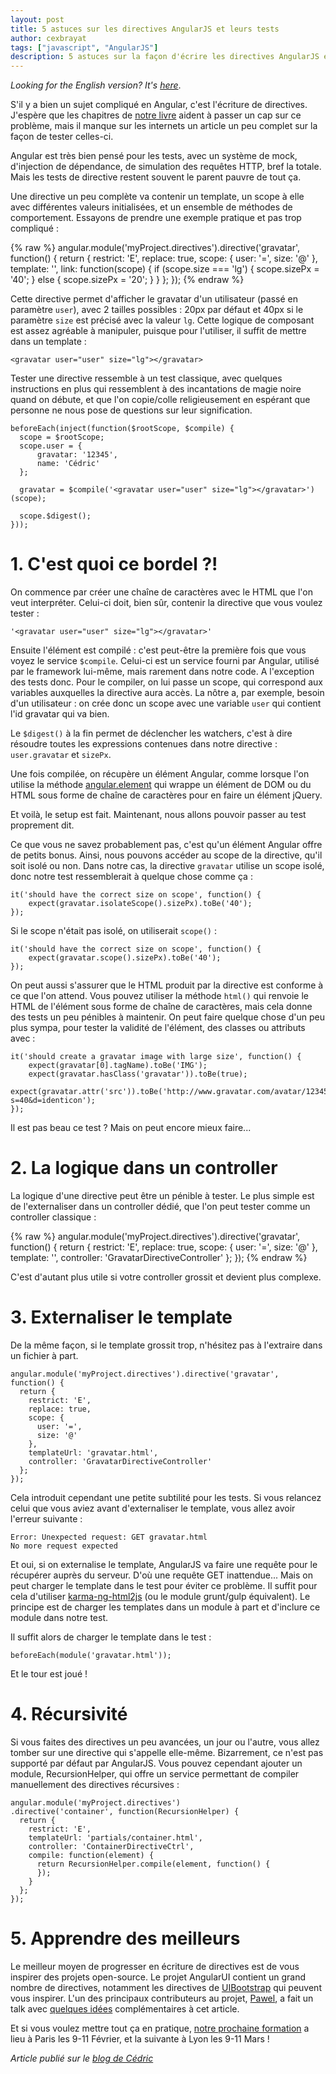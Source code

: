 ```yaml
---
layout: post
title: 5 astuces sur les directives AngularJS et leurs tests
author: cexbrayat
tags: ["javascript", "AngularJS"]
description: 5 astuces sur la façon d'écrire les directives AngularJS et leurs tests
---
```


*Looking for the English version? It's [here](http://blog.ninja-squad.com/2015/01/27/5-tricks-about-directives-and-tests/)*.

S'il y a bien un sujet compliqué en Angular, c'est l'écriture de directives. J'espère que les chapitres de [notre livre](https://books.ninja-squad.com) aident à passer un cap sur ce problème, mais il manque sur les internets un article un peu complet sur la façon de tester celles-ci.

Angular est très bien pensé pour les tests, avec un système de mock, d'injection de dépendance, de simulation des requêtes HTTP, bref la totale. Mais les tests de directive restent souvent le parent pauvre de tout ça.

Une directive un peu complète va contenir un template, un scope à elle avec différentes valeurs initialisées, et un ensemble de méthodes de comportement. Essayons de prendre une exemple pratique et pas trop compliqué :

{% raw %}
    angular.module('myProject.directives').directive('gravatar', function() {
      return {
        restrict: 'E',
        replace: true,
        scope: {
          user: '=',
          size: '@'
        },
        template: '<img class="gravatar" ng-src="http://www.gravatar.com/avatar/{{ user.gravatar }}?s={{ sizePx }}&d=identicon"/>',
        link: function(scope) {
          if (scope.size === 'lg') {
            scope.sizePx = '40';
          } else {
            scope.sizePx = '20';
          }
        }
      };
    });
{% endraw %}

Cette directive permet d'afficher le gravatar d'un utilisateur (passé en paramètre `user`), avec 2 tailles possibles : 20px par défaut et 40px si le paramètre `size` est précisé avec la valeur `lg`. Cette logique de composant est assez agréable à manipuler, puisque pour l'utiliser, il suffit de mettre dans un template :

    <gravatar user="user" size="lg"></gravatar>

Tester une directive ressemble à un test classique, avec quelques instructions en plus qui ressemblent à des incantations de magie noire quand on débute, et que l'on copie/colle religieusement en espérant que personne ne nous pose de questions sur leur signification.

    beforeEach(inject(function($rootScope, $compile) {
      scope = $rootScope;
      scope.user = {
          gravatar: '12345',
          name: 'Cédric'
      };

      gravatar = $compile('<gravatar user="user" size="lg"></gravatar>')(scope);

      scope.$digest();
    }));

# 1. C'est quoi ce bordel&nbsp;?!

On commence par créer une chaîne de caractères avec le HTML que l'on veut interpréter. Celui-ci doit, bien sûr, contenir la directive que vous voulez tester :

    '<gravatar user="user" size="lg"></gravatar>'

Ensuite l'élément est compilé : c'est peut-être la première fois que vous voyez le service `$compile`. Celui-ci est un service fourni par Angular, utilisé par le framework lui-même, mais rarement dans notre code. A l'exception des tests donc.
Pour le compiler, on lui passe un scope, qui correspond aux variables auxquelles la directive aura accès. La nôtre a, par exemple, besoin d'un utilisateur : on crée donc un scope avec une variable `user` qui contient l'id gravatar qui va bien.

Le `$digest()` à la fin permet de déclencher les watchers, c'est à dire résoudre toutes les expressions contenues dans notre directive : `user.gravatar` et `sizePx`.

Une fois compilée, on récupère un élément Angular, comme lorsque l'on utilise la méthode [angular.element](https://docs.angularjs.org/api/ng/function/angular.element) qui wrappe un élément de DOM ou du HTML sous forme de chaîne de caractères pour en faire un élément jQuery.

Et voilà, le setup est fait. Maintenant, nous allons pouvoir passer au test proprement dit.

Ce que vous ne savez probablement pas, c'est qu'un élément Angular offre de petits bonus. Ainsi, nous pouvons accéder au scope de la directive, qu'il soit isolé ou non. Dans notre cas, la directive `gravatar` utilise un scope isolé, donc notre test ressemblerait à quelque chose comme ça :

    it('should have the correct size on scope', function() {
        expect(gravatar.isolateScope().sizePx).toBe('40');
    });

Si le scope n'était pas isolé, on utiliserait `scope()` :

    it('should have the correct size on scope', function() {
        expect(gravatar.scope().sizePx).toBe('40');
    });

On peut aussi s'assurer que le HTML produit par la directive est conforme à ce que l'on attend. Vous pouvez utiliser la méthode `html()` qui renvoie le HTML de l'élément sous forme de chaîne de caractères, mais cela donne des tests un peu pénibles à maintenir. On peut faire quelque chose d'un peu plus sympa, pour tester la validité de l'élément, des classes ou attributs avec :

    it('should create a gravatar image with large size', function() {
        expect(gravatar[0].tagName).toBe('IMG');
        expect(gravatar.hasClass('gravatar')).toBe(true);
        expect(gravatar.attr('src')).toBe('http://www.gravatar.com/avatar/12345?s=40&d=identicon');
    });

Il est pas beau ce test ? Mais on peut encore mieux faire...

# 2. La logique dans un controller

La logique d'une directive peut être un pénible à tester. Le plus simple est de l'externaliser dans un controller dédié, que l'on peut tester comme un controller classique :

{% raw %}
    angular.module('myProject.directives').directive('gravatar', function() {
      return {
        restrict: 'E',
        replace: true,
        scope: {
          user: '=',
          size: '@'
        },
        template: '<img class="gravatar" ng-src="http://www.gravatar.com/avatar/{{ user.gravatar }}?s={{ sizePx }}&d=identicon"/>',
        controller: 'GravatarDirectiveController'
      };
    });
{% endraw %}

C'est d'autant plus utile si votre controller grossit et devient plus complexe.

# 3. Externaliser le template

De la même façon, si le template grossit trop, n'hésitez pas à l'extraire dans un fichier à part.

    angular.module('myProject.directives').directive('gravatar', function() {
      return {
        restrict: 'E',
        replace: true,
        scope: {
          user: '=',
          size: '@'
        },
        templateUrl: 'gravatar.html',
        controller: 'GravatarDirectiveController'
      };
    });

Cela introduit cependant une petite subtilité pour les tests. Si vous relancez celui que vous aviez avant d'externaliser le template, vous allez avoir l'erreur suivante :

    Error: Unexpected request: GET gravatar.html
    No more request expected

Et oui, si on externalise le template, AngularJS va faire une requête pour le récupérer auprès du serveur. D'où une requête GET inattendue...
Mais on peut charger le template dans le test pour éviter ce problème. Il suffit pour cela d'utiliser [karma-ng-html2js](https://github.com/karma-runner/karma-ng-html2js-preprocessor) (ou le module grunt/gulp équivalent). Le principe est de charger les templates dans un module à part et d'inclure ce module dans notre test.

Il suffit alors de charger le template dans le test :

    beforeEach(module('gravatar.html'));

Et le tour est joué !

# 4. Récursivité

Si vous faites des directives un peu avancées, un jour ou l'autre, vous allez tomber sur une directive qui s'appelle elle-même. Bizarrement, ce n'est pas supporté par défaut par AngularJS. Vous pouvez cependant ajouter un module, RecursionHelper, qui offre un service permettant de compiler manuellement des directives récursives :

    angular.module('myProject.directives')
    .directive('container', function(RecursionHelper) {
      return {
        restrict: 'E',
        templateUrl: 'partials/container.html',
        controller: 'ContainerDirectiveCtrl',
        compile: function(element) {
          return RecursionHelper.compile(element, function() {
          });
        }
      };
    });

# 5. Apprendre des meilleurs

Le meilleur moyen de progresser en écriture de directives est de vous inspirer des projets open-source. Le projet AngularUI contient un grand nombre de directives, notamment les directives de [UIBootstrap](http://angular-ui.github.io/bootstrap/) qui peuvent vous inspirer. L'un des principaux contributeurs au projet, [Pawel](https://github.com/pkozlowski-opensource), a fait un talk avec [quelques idées](http://pkozlowski-opensource.github.io/ng-europe-2014/presentation/#/) complémentaires à cet article.

Et si vous voulez mettre tout ça en pratique, [notre prochaine formation](https://ninja-squad.fr/training/angularjs) a lieu à Paris les 9-11 Février, et la suivante à Lyon les 9-11 Mars !

_Article publié sur le [blog de Cédric](http://hypedrivendev.wordpress.com/2015/01/27/5-astuces-sur-les-directives-et-leurs-tests/ "Article original sur le blog de Cédric Exbrayat")_
